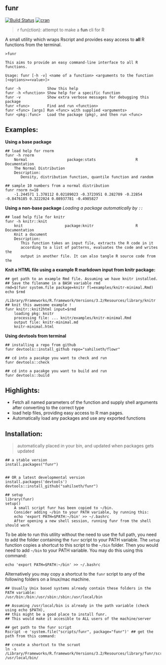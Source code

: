 funr
----------------------

[![Build Status](https://travis-ci.org/sahilseth/funr.svg?branch=master)](https://travis-ci.org/sahilseth/funr)
[![cran](http://www.r-pkg.org/badges/version/funr)](http://cran.rstudio.com/web/packages/funr/index.html)


> r fun(ction): 
> attempt to make a **fun** cli for R

A small utility which wraps Rscript and provides easy access to **all** R functions from the terminal.

```
>funr

This aims to provide an easy command-line interface to all R functions.

Usage: funr [-h -v] <name of a function> <arguments to the function [<options>=<value>]>

funr -h            Show this help
funr -h <function> Show help for a specific function
funr -v            Show extra verbose messages for debugging this package
funr <func>        Find and run <function>
funr <func> [args] Run <func> with supplied <arguments>
funr <pkg::func>   Load the package (pkg), and then run <func>
```



## Examples:

**Using a base package**

```
## load help for rnorm
funr -h rnorm
    Normal                  package:stats                  R Documentation
    The Normal Distribution
    Description:
       Density, distribution function, quantile function and random

## sample 10 numbers from a normal distribution
funr rnorm n=10
    -1.244571 1.378112 0.02189023 -0.3723951 0.282709 -0.22854 -0.8476185 0.3222024 0.08937781 -0.4985827
```


**Using a non-base package**
*Loading a package automatically by `::`*

```
## load help file for knitr
funr -h knitr::knit
    knit                   package:knitr                   R Documentation
    Knit a document
    Description:
       This function takes an input file, extracts the R code in it
       according to a list of patterns, evaluates the code and writes the
       output in another file. It can also tangle R source code from the
```

**Knit a HTML file using a example R markdown input from knitr package:**

```
## get path to an example Rmd file. Assuming we have knitr installed.
## Save the filename in a BASH variable rmd
rmd=$(funr system.file package=knitr fl=examples/knitr-minimal.Rmd)
echo $rmd
    /Library/Frameworks/R.framework/Versions/3.2/Resources/library/knitr
## knit this awesome example !
funr knitr::knit2html input=$rmd
    loading pkg: knitr
    processing file: ... knitr/examples/knitr-minimal.Rmd
    output file: knitr-minimal.md
    knitr-minimal.html
```

**Using devtools from terminal**

```
## installing a repo from github
funr devtools::install_github repo="sahilseth/flowr"

## cd into a pacakge you want to check and run
funr devtools::check

## cd into a pacakge you want to build and run
funr devtools::build
```

## Highlights:
- Fetch all named parameters of the function and supply shell arguments after converting to the correct type
- load help files, providing easy access to R man pages.
- Automatically load any packages and use any exported functions


## Installation:

> automatically placed in your bin, and updated when packages gets updated

```
## a stable version
install.packages("funr")


## OR a latest developmental version
install.packages('devtools')
devtools::install_github("sahilseth/funr")

## setup
library(funr)
setup()
    A small script funr has been copied to ~/bin.
    Consider adding ~/bin to your PATH variable, by running this:
    echo 'export PATH=$PATH:~/bin' >> ~/.bashrc
    After opening a new shell session, running funr from the shell should work
```

To be able to run this utility without the need to use the full path, you need to add the folder containing the
`funr` script to your PATH variable. The `setup` function copies a shortcut to this script to the `~/bin` folder.
Then you would need to add `~/bin` to your PATH variable. You may do this using this command:

```
echo 'export PATH=$PATH:~/bin' >> ~/.bashrc
```

Alternatively you may copy a shortcut to the `funr` script to any of the following folders on a linux/mac machine.

```
## Usually Unix based systems already contain these folders in the PATH variable:
/usr/bin:/bin:/usr/sbin:/sbin:/usr/local/bin 

## Assuming /usr/local/bin is already in the path variable (check using echo $PATH),
## this might be a good place to install funr. 
## This would make it accesible to ALL users of the machine/server

## get path to the funr script
Rscript -e 'system.file("scripts/funr", package="funr")' ## get the path from this command:

## create a shortcut to the scruot
ln -s /Library/Frameworks/R.framework/Versions/3.2/Resources/library/funr/scripts/funr /usr/local/bin/
```
